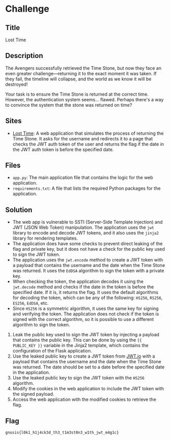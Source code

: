 # Challenge

## Title

Lost Time

## Description

The Avengers successfully retrieved the Time Stone, but now they face an even greater challenge—returning it to the exact moment it was taken. If they fail, the timeline will collapse, and the world as we know it will be destroyed!

Your task is to ensure the Time Stone is returned at the correct time. However, the authentication system seems... flawed. Perhaps there's a way to convince the system that the stone was returned on time?

## Sites

- [Lost Time](https://lost-time.ctf.sccseaot.com/): A web application that simulates the process of returning the Time Stone. It asks for the username and redirects it to a page that checks the JWT auth token of the user and returns the flag if the date in the JWT auth token is before the specified date.

## Files

- `app.py`: The main application file that contains the logic for the web application.
- `requirements.txt`: A file that lists the required Python packages for the application.

## Solution

- The web app is vulnerable to SSTI (Server-Side Template Injection) and JWT (JSON Web Token) manipulation. The application uses the `jwt` library to encode and decode JWT tokens, and it also uses the `jinja2` library for rendering templates.
- The application does have some checks to prevent direct leaking of the flag and private key, but it does not have a check for the public key used to sign the JWT token.
- The application uses the `jwt.encode` method to create a JWT token with a payload that contains the username and the date when the Time Stone was returned. It uses the `EdDSA` algorithm to sign the token with a private key.
- When checking the token, the application decodes it using the `jwt.decode` method and checks if the date in the token is before the specified date. If it is, it returns the flag. It uses the default algorithms for decoding the token, which can be any of the following: `HS256`, `RS256`, `ES256`, `EdDSA`, etc.
- Since `HS256` is a symmetric algorithm, it uses the same key for signing and verifying the token. The application does not check if the token is signed with the correct algorithm, so it is possible to use a different algorithm to sign the token.

1. Leak the public key used to sign the JWT token by injecting a payload that contains the public key. This can be done by using the `{{ PUBLIC_KEY }}` variable in the Jinja2 template, which contains the configuration of the Flask application.
2. Use the leaked public key to create a JWT token from [JWT.io](https://jwt.io) with a payload that contains the username and the date when the Time Stone was returned. The date should be set to a date before the specified date in the application.
3. Use the leaked public key to sign the JWT token with the `HS256` algorithm.
4. Modify the cookies in the web application to include the JWT token with the signed payload.
5. Access the web application with the modified cookies to retrieve the flag.

## Flag

```text
gnosis{l0k1_h1j4ck3d_th3_t1m3st0n3_w1th_jwt_m4g1c}
```
